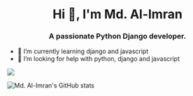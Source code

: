 <link rel="stylesheet" href="https://cdn.jsdelivr.net/gh/devicons/devicon@v2.11.0/devicon.min.css">
<h1 align="center">Hi 👋, I'm Md. Al-Imran</h1>
<h3 align="center">A passionate Python Django developer. </h3>

- 🌱 I’m currently learning django and javascript
- 🤔 I’m looking for help with python, django and javascript


<a href="https://github.com/imraan024">
  <img align="center" src="https://github-readme-stats.vercel.app/api/top-langs/?username=imraan024&theme=dark&hide_langs_below=1" />
</a>

![Md. Al-Imran's GitHub stats](https://github-readme-stats.vercel.app/api?username=imraan024&show_icons=true&theme=radical)


